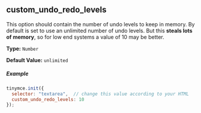 
## custom_undo_redo_levels

This option should contain the number of undo levels to keep in memory. By default is set to use an unlimited number of undo levels. But this **steals lots of memory**, so for low end systems a value of 10 may be better.

**Type:** `Number`

**Default Value:** `unlimited`

##### Example

```js
tinymce.init({
  selector: "textarea",  // change this value according to your HTML
  custom_undo_redo_levels: 10
});
```
